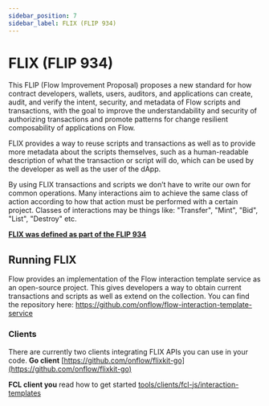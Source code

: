 ```yaml
---
sidebar_position: 7
sidebar_label: FLIX (FLIP 934)
---
```


# FLIX (FLIP 934)

This FLIP (Flow Improvement Proposal) proposes a new standard for how contract developers, wallets, users, auditors, and applications can create, audit, and verify the intent, security, and metadata of Flow scripts and transactions, with the goal to improve the understandability and security of authorizing transactions and promote patterns for change resilient composability of applications on Flow.

FLIX provides a way to reuse scripts and transactions as well as to provide more metadata about the scripts themselves, such as a human-readable description of what the transaction or script will do, which can be used by the developer as well as the user of the dApp. 

By using FLIX transactions and scripts we don’t have to write our own for common operations. Many interactions aim to achieve the same class of action according to how that action must be performed with a certain project. Classes of interactions may be things like: "Transfer", "Mint", "Bid", "List", "Destroy" etc.

[**FLIX was defined as part of the FLIP 934**](https://github.com/onflow/flips/blob/main/application/20220503-interaction-templates.md)

## Running FLIX

Flow provides an implementation of the Flow interaction template service as an open-source project. This gives developers a way to obtain current transactions and scripts as well as extend on the collection. You can find the repository here: https://github.com/onflow/flow-interaction-template-service

### Clients

There are currently two clients integrating FLIX APIs you can use in your code. 
**Go client** [https://github.com/onflow/flixkit-go](https://github.com/onflow/flixkit-go)

**FCL client you** read how to get started [tools/clients/fcl-js/interaction-templates](../tools/clients/fcl-js/interaction-templates.mdx)

